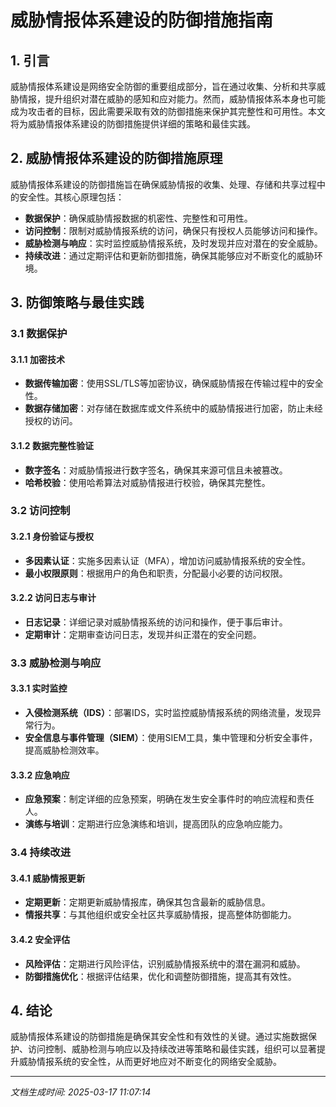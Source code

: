 # 威胁情报体系建设的防御措施指南

## 1. 引言

威胁情报体系建设是网络安全防御的重要组成部分，旨在通过收集、分析和共享威胁情报，提升组织对潜在威胁的感知和应对能力。然而，威胁情报体系本身也可能成为攻击者的目标，因此需要采取有效的防御措施来保护其完整性和可用性。本文将为威胁情报体系建设的防御措施提供详细的策略和最佳实践。

## 2. 威胁情报体系建设的防御措施原理

威胁情报体系建设的防御措施旨在确保威胁情报的收集、处理、存储和共享过程中的安全性。其核心原理包括：

- **数据保护**：确保威胁情报数据的机密性、完整性和可用性。
- **访问控制**：限制对威胁情报系统的访问，确保只有授权人员能够访问和操作。
- **威胁检测与响应**：实时监控威胁情报系统，及时发现并应对潜在的安全威胁。
- **持续改进**：通过定期评估和更新防御措施，确保其能够应对不断变化的威胁环境。

## 3. 防御策略与最佳实践

### 3.1 数据保护

#### 3.1.1 加密技术
- **数据传输加密**：使用SSL/TLS等加密协议，确保威胁情报在传输过程中的安全性。
- **数据存储加密**：对存储在数据库或文件系统中的威胁情报进行加密，防止未经授权的访问。

#### 3.1.2 数据完整性验证
- **数字签名**：对威胁情报进行数字签名，确保其来源可信且未被篡改。
- **哈希校验**：使用哈希算法对威胁情报进行校验，确保其完整性。

### 3.2 访问控制

#### 3.2.1 身份验证与授权
- **多因素认证**：实施多因素认证（MFA），增加访问威胁情报系统的安全性。
- **最小权限原则**：根据用户的角色和职责，分配最小必要的访问权限。

#### 3.2.2 访问日志与审计
- **日志记录**：详细记录对威胁情报系统的访问和操作，便于事后审计。
- **定期审计**：定期审查访问日志，发现并纠正潜在的安全问题。

### 3.3 威胁检测与响应

#### 3.3.1 实时监控
- **入侵检测系统（IDS）**：部署IDS，实时监控威胁情报系统的网络流量，发现异常行为。
- **安全信息与事件管理（SIEM）**：使用SIEM工具，集中管理和分析安全事件，提高威胁检测效率。

#### 3.3.2 应急响应
- **应急预案**：制定详细的应急预案，明确在发生安全事件时的响应流程和责任人。
- **演练与培训**：定期进行应急演练和培训，提高团队的应急响应能力。

### 3.4 持续改进

#### 3.4.1 威胁情报更新
- **定期更新**：定期更新威胁情报库，确保其包含最新的威胁信息。
- **情报共享**：与其他组织或安全社区共享威胁情报，提高整体防御能力。

#### 3.4.2 安全评估
- **风险评估**：定期进行风险评估，识别威胁情报系统中的潜在漏洞和威胁。
- **防御措施优化**：根据评估结果，优化和调整防御措施，提高其有效性。

## 4. 结论

威胁情报体系建设的防御措施是确保其安全性和有效性的关键。通过实施数据保护、访问控制、威胁检测与响应以及持续改进等策略和最佳实践，组织可以显著提升威胁情报系统的安全性，从而更好地应对不断变化的网络安全威胁。

---

*文档生成时间: 2025-03-17 11:07:14*

